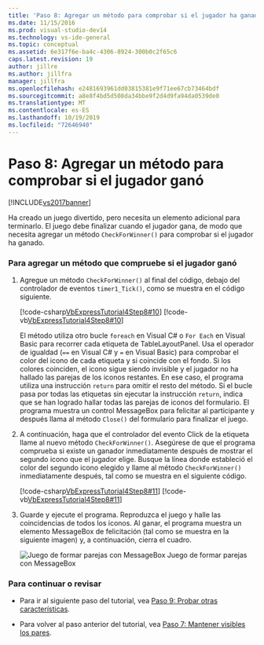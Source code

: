 ```yaml
---
title: 'Paso 8: Agregar un método para comprobar si el jugador ha ganado | Microsoft Docs'
ms.date: 11/15/2016
ms.prod: visual-studio-dev14
ms.technology: vs-ide-general
ms.topic: conceptual
ms.assetid: 6e317f6e-ba4c-4306-8924-300b0c2f65c6
caps.latest.revision: 19
author: jillre
ms.author: jillfra
manager: jillfra
ms.openlocfilehash: e2481693961dd03815381e9f71ee67cb73464bdf
ms.sourcegitcommit: a8e8f4bd5d508da34bbe9f2d4d9fa94da0539de0
ms.translationtype: MT
ms.contentlocale: es-ES
ms.lasthandoff: 10/19/2019
ms.locfileid: "72646940"
---
```

# <a name="step-8-add-a-method-to-verify-whether-the-player-won"></a>Paso 8: Agregar un método para comprobar si el jugador ganó
[!INCLUDE[vs2017banner](../includes/vs2017banner.md)]

Ha creado un juego divertido, pero necesita un elemento adicional para terminarlo. El juego debe finalizar cuando el jugador gana, de modo que necesita agregar un método `CheckForWinner()` para comprobar si el jugador ha ganado.

### <a name="to-add-a-method-to-verify-whether-the-player-won"></a>Para agregar un método que compruebe si el jugador ganó

1. Agregue un método `CheckForWinner()` al final del código, debajo del controlador de eventos `timer1_Tick()`, como se muestra en el código siguiente.

     [!code-csharp[VbExpressTutorial4Step8#10](../snippets/csharp/VS_Snippets_VBCSharp/vbexpresstutorial4step8/cs/form1.cs#10)]
     [!code-vb[VbExpressTutorial4Step8#10](../snippets/visualbasic/VS_Snippets_VBCSharp/vbexpresstutorial4step8/vb/form1.vb#10)]

     El método utiliza otro bucle `foreach` en Visual C# o `For Each` en Visual Basic para recorrer cada etiqueta de TableLayoutPanel. Usa el operador de igualdad (`==` en Visual C# y `=` en Visual Basic) para comprobar el color del icono de cada etiqueta y si coincide con el fondo. Si los colores coinciden, el icono sigue siendo invisible y el jugador no ha hallado las parejas de los iconos restantes. En ese caso, el programa utiliza una instrucción `return` para omitir el resto del método. Si el bucle pasa por todas las etiquetas sin ejecutar la instrucción `return`, indica que se han logrado hallar todas las parejas de iconos del formulario. El programa muestra un control MessageBox para felicitar al participante y después llama al método `Close()` del formulario para finalizar el juego.

2. A continuación, haga que el controlador del evento Click de la etiqueta llame al nuevo método `CheckForWinner()`. Asegúrese de que el programa comprueba si existe un ganador inmediatamente después de mostrar el segundo icono que el jugador elige. Busque la línea donde estableció el color del segundo icono elegido y llame al método `CheckForWinner()` inmediatamente después, tal como se muestra en el siguiente código.

     [!code-csharp[VbExpressTutorial4Step8#11](../snippets/csharp/VS_Snippets_VBCSharp/vbexpresstutorial4step8/cs/form1.cs#11)]
     [!code-vb[VbExpressTutorial4Step8#11](../snippets/visualbasic/VS_Snippets_VBCSharp/vbexpresstutorial4step8/vb/form1.vb#11)]

3. Guarde y ejecute el programa. Reproduzca el juego y halle las coincidencias de todos los iconos. Al ganar, el programa muestra un elemento MessageBox de felicitación (tal como se muestra en la siguiente imagen) y, a continuación, cierra el cuadro.

     ![Juego de formar parejas con MessageBox](../ide/media/express-tut4step8.png "Express_Tut4Step8") Juego de formar parejas con MessageBox

### <a name="to-continue-or-review"></a>Para continuar o revisar

- Para ir al siguiente paso del tutorial, vea [Paso 9: Probar otras características](../ide/step-9-try-other-features.md).

- Para volver al paso anterior del tutorial, vea [Paso 7: Mantener visibles los pares](../ide/step-7-keep-pairs-visible.md).
